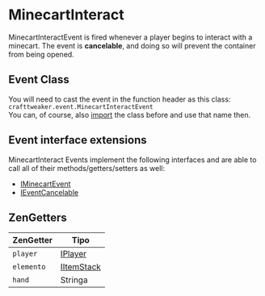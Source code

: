 # MinecartInteract

MinecartInteractEvent is fired whenever a player begins to interact with a minecart. The event is **cancelable**, and doing so will prevent the container from being opened.

## Event Class
You will need to cast the event in the function header as this class:  
`crafttweaker.event.MinecartInteractEvent`  
You can, of course, also [import](/AdvancedFunctions/Import/) the class before and use that name then.

## Event interface extensions
MinecartInteract Events implement the following interfaces and are able to call all of their methods/getters/setters as well:

- [IMinecartEvent](/Vanilla/Events/Events/IMinecartEvent/)
- [IEventCancelable](/Vanilla/Events/Events/IEventCancelable/)


## ZenGetters

| ZenGetter  | Tipo                                     |
| ---------- | ---------------------------------------- |
| `player`   | [IPlayer](/Vanilla/Players/IPlayer/)     |
| `elemento` | [IItemStack](/Vanilla/Items/IItemStack/) |
| `hand`     | Stringa                                  |
